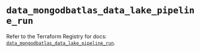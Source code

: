 # `data_mongodbatlas_data_lake_pipeline_run`

Refer to the Terraform Registry for docs: [`data_mongodbatlas_data_lake_pipeline_run`](https://registry.terraform.io/providers/mongodb/mongodbatlas/1.38.0/docs/data-sources/data_lake_pipeline_run).
